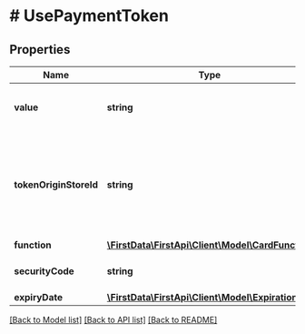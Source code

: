 # # UsePaymentToken

## Properties

Name | Type | Description | Notes
------------ | ------------- | ------------- | -------------
**value** | **string** | Client-supplied payment token value. | 
**tokenOriginStoreId** | **string** | The ID of a same store (or) sibling store in a hierarchy for which the token was originally created. | [optional] 
**function** | [**\FirstData\FirstApi\Client\Model\CardFunction**](CardFunction.md) |  | [optional] 
**securityCode** | **string** | Card verification value/number. | [optional] 
**expiryDate** | [**\FirstData\FirstApi\Client\Model\Expiration**](Expiration.md) |  | [optional] 

[[Back to Model list]](../../README.md#documentation-for-models) [[Back to API list]](../../README.md#documentation-for-api-endpoints) [[Back to README]](../../README.md)


